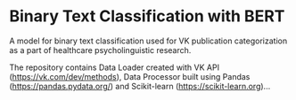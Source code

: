 # Binary Text Classification with BERT
A model for binary text classification used for VK publication categorization as a part of healthcare psycholinguistic research.

The repository contains Data Loader created with VK API (https://vk.com/dev/methods), Data Processor built using Pandas (https://pandas.pydata.org/) and Scikit-learn (https://scikit-learn.org)...

